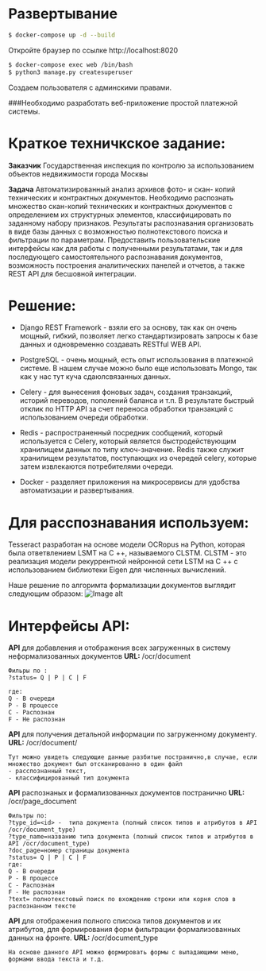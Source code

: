 

# Развертывание #
```sh
$ docker-compose up -d --build
```

Откройте браузер по ссылке http://localhost:8020

```sh
$ docker-compose exec web /bin/bash
$ python3 manage.py createsuperuser
```

Создаем пользователя с админскими правами.


###Необходимо разработать веб-приложение простой платежной системы. 
# Краткое техничкское задание: #
**Заказчик** Государственная инспекция по контролю за использованием объектов недвижимости города Москвы

**Задача** Автоматизированный анализ архивов фото- и скан- копий технических и контрактных документов.
Необходимо распознать множество скан-копий технических и контрактных документов с определением их структурных элементов, классифицировать по заданному набору признаков.
Результаты распознавания организовать в виде базы данных с возможностью полнотекcтового поиска и фильтрации по параметрам. 
Предоставить пользовательские интерфейсы как для работы с полученными результатами, так и для последующего самостоятельного распознавания документов, 
возможность построения аналитических панелей и отчетов, а также REST API для бесшовной интеграции.

# Решение: #
+ Django REST Framework - взяли его за основу, так как он  очень мощный, гибкий, позволяет легко
стандартизировать запросы к базе данных и одновременно создавать RESTful WEB API.

+ PostgreSQL - очень мощный, есть опыт использования в платежной системе. В нашем случае можно было еще использовать Mongo, так как у нас тут куча сдаюлсвязанных данных.

+ Celery - для вынесения фоновых задач, создания транзакций, историй переводов, пополений баланса и т.п. В результате быстрый отклик по HTTP API за счет переноса обработки транзакций с использованием очереди обработки.

+ Redis - распространенный посредник сообщений, который используется с Celery, который является быстродействующим хранилищем данных по типу ключ-значение. Redis также служит хранилищем результатов, поступающих из очередей celery, которые затем извлекаются потребителями очереди.

+ Docker - разделяет приложения на микросервисы для удобства автоматизации и развертывания.

# Для расспознавания используем: #
Tesseract разработан на основе модели OCRopus на Python, которая была ответвлением LSMT на C ++, называемого CLSTM. CLSTM - это реализация модели рекуррентной нейронной сети LSTM на C ++ с использованием библиотеки Eigen для численных вычислений.

Наше решение по алгоримта формализации документов выглядит следующим образом:
![Image alt](https://github.com/Frumlen/sherlock-docs/project/static/document_formalization.png)

# Интерфейсы API: #
**API** для добавления и отображения всех загруженных в систему неформализованных документов
**URL:**  /ocr/document
```
Фильры по :
?status= Q | P | C | F 

где:
Q - В очереди
P - В процессе
C - Распознан
F - Не распознан
```

**API** для получения детальной информации по загруженному документу.
**URL:** /ocr/document/<id>
```
Тут можно увидеть следующие данные разбитые постранично,в случае, если множество документ был отсканированно в один файл 
- расспознанный текст,
- классифицированный тип документа 
``` 

**API** распознаных и формализованных документов постранично
**URL:**  /ocr/page_document
```
Фильтры по:
?type_id=<id> -  типа документа (полный список типов и атрибутов в API /ocr/document_type)
?type_name=названию типа документа (полный список типов и атрибутов в API /ocr/document_type)
?doc_page=номер страницы документа
?status= Q | P | C | F 
где:
Q - В очереди
P - В процессе
C - Распознан
F - Не распознан
?text= полнотекстовый поиск по вхождению строки или корня слов в распознанном тексте
```

**API** для отображения полного списока типов документов и их атрибутов, для формирования форм фильтрации формализованных данных на фронте.
**URL:** /ocr/document_type
```
На основе данного API можно формировать формы с выпадающими меню, формами ввода текста и т.д.
```
